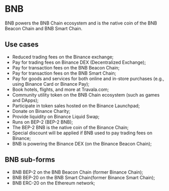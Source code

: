 # BNB

BNB powers the BNB Chain ecosystem and is the native coin of the BNB Beacon Chain and BNB Smart Chain. 

## Use cases

- Reduced trading fees on the Binance exchange;
- Pay for trading fees on Binance DEX (Decentralized Exchange);
- Pay for transaction fees on the BNB Beacon Chain;
- Pay for transaction fees on the BNB Smart Chain;
- Pay for goods and services for both online and in-store purchases (e.g., using Binance Card or Binance Pay);
- Book hotels, flights, and more at Travala.com;
- Community utility token on the BNB Chain ecosystem (such as games and DApps);
- Participate in token sales hosted on the Binance Launchpad;
- Donate on Binance Charity;
- Provide liquidity on Binance Liquid Swap;
- Runs on BEP-2 (BEP-2 BNB);
- The BEP-2 BNB is the native coin of the Binance Chain;
- Special discount will be applied if BNB used to pay trading fees on Binance;
- BNB is powering the Binance DEX (on the Binance Beacon Chain);

## BNB sub-forms

- BNB BEP-2 on the BNB Beacon Chain (former Binance Chain);
- BNB BEP-20 on the BNB Smart Chain(former Binance Smart Chain);
- BNB ERC-20 on the Ethereum network;
